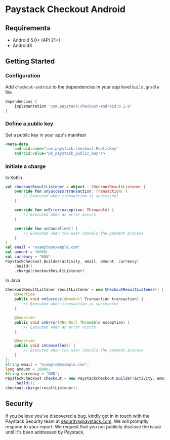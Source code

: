 # Paystack Checkout Android

## Requirements

- Android 5.0+ (API 21+)
- AndroidX

## Getting Started

### Configuration

Add `checkout-android` to the dependencies in your app level `build.gradle` file

```groovy
dependencies {
    implementation 'com.paystack:checkout-android:0.1.0'
}
```

### Define a public key

Set a public key in your app's manifest

```xml
<meta-data
    android:name="com.paystack.checkout.PublicKey"
    android:value="pk_paystack_public_key"/>
```

### Initiate a charge

In Kotlin

```kotlin
val checkoutResultListener = object : CheckoutResultListener {
    override fun onSuccess(transaction: Transaction) {
        // Executed when transaction is successful
    }

    override fun onError(exception: Throwable) {
        // Executed when an error occurs
    }

    override fun onCancelled() {
        // Executed when the user cancels the payment process
    }
}
val email = "example@example.com"
val amount = 10000L
val currency = "NGN"
PaystackCheckout.Builder(activity, email, amount, currency)
    .build()
    .charge(checkoutResultListener)
```

In Java

```java
CheckoutResultListener resultListener = new CheckoutResultListener() {
    @Override
    public void onSuccess(@NonNull Transaction transaction) {
        // Executed when transaction is successful
    }

    @Override
    public void onError(@NonNull Throwable exception) {
        // Executed when an error occurs
    }

    @Override
    public void onCancelled() {
        // Executed when the user cancels the payment process
    }
};
String email = "example@example.com";
long amount = 10000;
String currency = "NGN";
PaystackCheckout checkout = new PaystackCheckout.Builder(activity, email,amount, currency)
    .build();
checkout.charge(resultListener);
```

## Security

If you believe you’ve discovered a bug, kindly get in in touch with the Paystack Security team at [security@paystack.com](mailto:%22security@paystack.com).
We will promptly respond to your report. We request that you not publicly disclose the issue until it's been addressed by Paystack.
